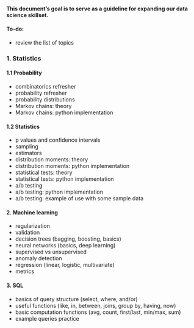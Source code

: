 #### This document’s goal is to serve as a guideline for expanding our data science skillset.
#### To-do:
- review the list of topics

### 1. Statistics
#### 1.1 Probability
- combinatorics refresher
- probability refresher
- probability distributions
- Markov chains: theory
- Markov chains: python implementation
#### 1.2 Statistics
- p values and confidence intervals
- sampling
- estimators
- distribution moments: theory
- distribution moments: python implementation
- statistical tests: theory
- statistical tests: python implementation
- a/b testing
- a/b testing: python implementation
- a/b testing: example of use with some sample data
#### 2. Machine learning
- regularization
- validation
- decision trees (bagging, boosting, basics)
- neural networks (basics, deep learning)
- supervised vs unsupervised
- anomaly detection
- regression (linear, logistic, multivariate)
- metrics
#### 3. SQL
- basics of query structure (select, where, and/or)
- useful functions (like, in, between, joins, group by, having, now)
- basic computation functions (avg, count, first/last, min/max, sum)
- example queries practice
